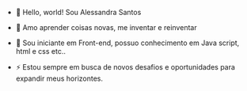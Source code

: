 - 👋 Hello, world! Sou Alessandra Santos
- 👀 Amo aprender coisas novas, me inventar e reinventar
- 🌱 Sou iniciante em Front-end, possuo conhecimento em Java script, html e css etc..

- ⚡ Estou sempre em busca de novos desafios e oportunidades para expandir meus horizontes.

<!---
alessandraasantos/alessandraasantos is a ✨ special ✨ repository because its `README.md` (this file) appears on your GitHub profile.
You can click the Preview link to take a look at your changes.
--->
